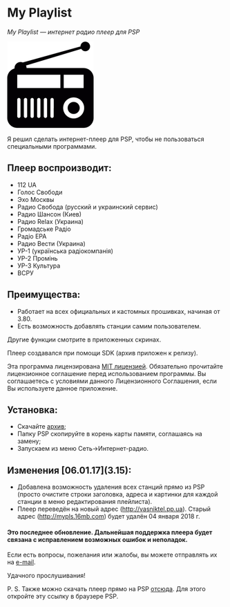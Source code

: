 # My Playlist 
*My Playlist — интернет радио плеер для PSP*

![My Playlist](screenshots/asset.png)

Я решил сделать интернет-плеер для PSP, чтобы не пользоваться специальными программами.

## Плеер воспроизводит:

- 112 UA
- Голос Свободи
- Эхо Москвы
- Радио Свобода (русский и украинский сервис)
- Радио Шансон (Киев)
- Радио Relax (Украина)
- Громадське Радіо
- Радіо ЕРА
- Радио Вести (Украина)
- УР-1 (українська радіокомпанія)
- УР-2 Промінь
- УР-3 Культура
- ВСРУ

## Преимущества:

* Работает на всех официальных и кастомных прошивках, начиная от 3.80.
* Есть возможность добавлять станции самим пользователем.

Другие функции смотрите в приложенных скринах.

Плеер создавался при помощи SDK (архив приложен к релизу).

Эта программа лицензирована [MIT лицензией](LICENSE). Обязательно прочитайте лицензионное соглашение перед использованием программы.
Вы соглашаетесь с условиями данного Лицензионного Соглашения, если Вы используете данное приложение.

## Установка:

- Скачайте [архив](https://github.com/Vasniktel/My-Playlist/releases/latest/);
- Папку PSP скопируйте в корень карты памяти, соглашаясь на замену;
- Запускаем из меню Сеть->Интернет-радио.


## Изменения \[06.01.17](3.15):

- Добавлена возможность удаления всех станций прямо из PSP
  (просто очистите строки заголовка, адреса и картинки для каждой станции в меню редактирования плейлиста).
- Плеер переведён на новый адрес (http://vasniktel.pp.ua).
  Старый адрес (http://mypls.16mb.com) будет удалён 04 января 2018 г.


#### Это последнее обновление. Дальнейшая поддержка плеера будет связана с исправлением возможных ошибок и неполадок.


Если есть вопросы, пожелания или жалобы, вы можете отправлять их на [e-mail](mailto:vasniktel@gmail.com?subject=MyPlaylist).

Удачного прослушивания!


P. S. Также можно скачать плеер прямо на PSP [отсюда](http://vasniktel.pp.ua/mypls/). Для этого откройте эту ссылку в браузере PSP.

